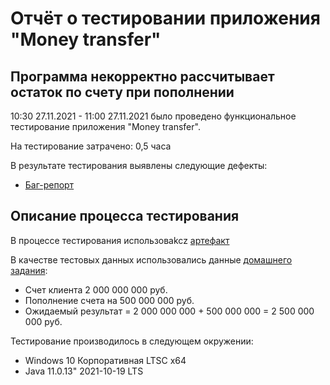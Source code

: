 # Отчёт о тестировании приложения "Money transfer"

## Программа некорректно рассчитывает остаток по счету при пополнении

10:30 27.11.2021 - 11:00 27.11.2021 было проведено функциональное тестирование приложения "Money transfer".

На тестирование затрачено: 0,5 часа

В результате тестирования выявлены следующие дефекты:
* [Баг-репорт](https://github.com/russiadsl/Java_1st_Task/issues/1)

## Описание процесса тестирования
В процессе тестирования использоваkcz [артефакт](https://github.com/netology-code/javaqa-homeworks/blob/master/intro/MERGED.md)

В качестве тестовых данных использовались данные [домашнего задания](https://github.com/netology-code/javaqa-homeworks/blob/master/intro/MERGED.md):
* Счет клиента 2 000 000 000 руб.
* Пополнение счета на 500 000 000 руб.
* Ожидаемый результат = 2 000 000 000 + 500 000 000 = 2 500 000 000 руб.

Тестирование производилось в следующем окружении:
* Windows 10 Корпоративная LTSC x64
* Java 11.0.13" 2021-10-19 LTS
